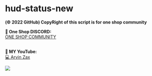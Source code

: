 # hud-status-new

**(© 2022 GitHub) CopyRight of this script is for one shop community**

**🥰 One Shop DISCORD:**<br>
<a href="https://discord.gg/9HumDzMusA">ONE SHOP COMMUNITY</a>

<br>**🥰 MY YouTube:**<br>
<a href="https://www.youtube.com/channel/UCHnEg3BOzfvjxA91js8uzRA">💻 Arvin Zax</a>

<picture>
  <source media="(prefers-color-scheme: dark)" srcset="https://cdn.discordapp.com/attachments/927360175445250060/1045433880385179668/New_Project_2.png">
  <source media="(prefers-color-scheme: light)" srcset="https://cdn.discordapp.com/attachments/927360175445250060/1045433880385179668/New_Project_2.png">
  <img src="https://cdn.discordapp.com/attachments/927360175445250060/1045433880385179668/New_Project_2.png">
</picture>
